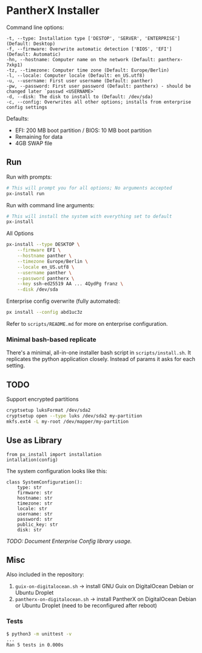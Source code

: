 # PantherX Installer

Command line options:

```
-t, --type: Installation type ['DESTOP', 'SERVER', 'ENTERPRISE'] (Default: Desktop)
-f, --firmware: Overwrite automatic detection ['BIOS', 'EFI'] (Default: Automatic)
-hn, --hostname: Computer name on the network (Default: pantherx-7xkp1)
-tz, --timezone: Computer time zone (Default: Europe/Berlin)
-l, --locale: Computer locale (Default: en_US.utf8)
-u, --username: First user username (Default: panther)
-pw, --password: First user password (Default: pantherx) - should be changed later `passwd <USERNAME>`
-d, --disk: The disk to install to (Default: /dev/sda)
-c, --config: Overwrites all other options; installs from enterprise config settings
```

Defaults:

- EFI: 200 MB boot partition / BIOS: 10 MB boot partition
- Remaining for data
- 4GB SWAP file

## Run

Run with prompts:

```bash
# This will prompt you for all options; No arguments accepted
px-install run
```

Run with command line arguments:

```bash
# This will install the system with everything set to default
px-install
```

All Options

```bash
px-install --type DESKTOP \
	--firmware EFI \
	--hostname panther \
	--timezone Europe/Berlin \
	--locale en_US.utf8 \
	--username panther \
	--password pantherx \
	--key ssh-ed25519 AA ... 4QydPg franz \
	--disk /dev/sda
```

Enterprise config overwrite (fully automated):

```bash
px install --config abd1uc3z
```

Refer to `scripts/README.md` for more on enterprise configuration.

### Minimal bash-based replicate

There's a minimal, all-in-one installer bash script in `scripts/install.sh`. It replicates the python application closely. Instead of params it asks for each setting.

## TODO

Support encrypted partitions

```bash
cryptsetup luksFormat /dev/sda2
cryptsetup open --type luks /dev/sda2 my-partition
mkfs.ext4 -L my-root /dev/mapper/my-partition
```

## Use as Library

```
from px_install import installation
intallation(config)
```

The system configuration looks like this:

```
class SystemConfiguration():
    type: str
    firmware: str
    hostname: str
    timezone: str
    locale: str
    username: str
    password: str
    public_key: str
    disk: str
```

_TODO: Document Enterprise Config library usage._

## Misc

Also included in the repository:

1. `guix-on-digitalocean.sh` -> install GNU Guix on DigitalOcean Debian or Ubuntu Droplet
2. `pantherx-on-digitalocean.sh` -> install PantherX on DigitalOcean Debian or Ubuntu Droplet (need to be reconfigured after reboot)

### Tests

```bash
$ python3 -m unittest -v
...
Ran 5 tests in 0.000s
```
